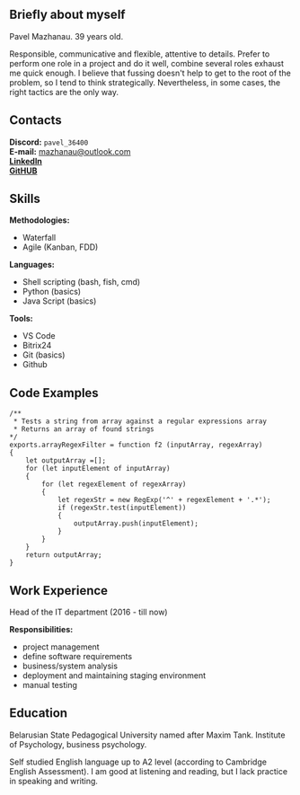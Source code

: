 ## Briefly about myself

Pavel Mazhanau. 39 years old.

Responsible, communicative and flexible, attentive to details. Prefer to perform one role in a project and do it well, combine several roles exhaust me quick enough. I believe that fussing doesn't help to get to the root of the problem, so I tend to think strategically. Nevertheless, in some cases, the right tactics are the only way.

## Contacts

**Discord:** `pavel_36400`  
**E-mail:** mazhanau@outlook.com  
[**LinkedIn**](https://www.linkedin.com/in/pavel-mazhanau)  
[**GitHUB**](https://github.com/mazhanau) 

## Skills

**Methodologies:**

* Waterfall
* Agile (Kanban, FDD)

**Languages:**

* Shell scripting (bash, fish, cmd)
* Python (basics)
* Java Script (basics)

**Tools:**

* VS Code
* Bitrix24
* Git (basics)
* Github

## Code Examples

```
/**
 * Tests a string from array against a regular expressions array
 * Returns an array of found strings
*/
exports.arrayRegexFilter = function f2 (inputArray, regexArray)
{
    let outputArray =[];
  	for (let inputElement of inputArray)
  	{
		for (let regexElement of regexArray)
		{
			let regexStr = new RegExp('^' + regexElement + '.*');
			if (regexStr.test(inputElement))
			{
				outputArray.push(inputElement);
			}
		}
	}
	return outputArray;
}
```

## Work Experience

Head of the IT department (2016 - till now)

**Responsibilities:**

* project management
* define software requirements
* business/system analysis
* deployment and maintaining staging environment
* manual testing

## Education

Belarusian State Pedagogical University named after Maxim Tank.
Institute of Psychology, business psychology.

Self studied English language up to A2 level (according to Cambridge English Assessment).
I am good at listening and reading, but I lack practice in speaking and writing.